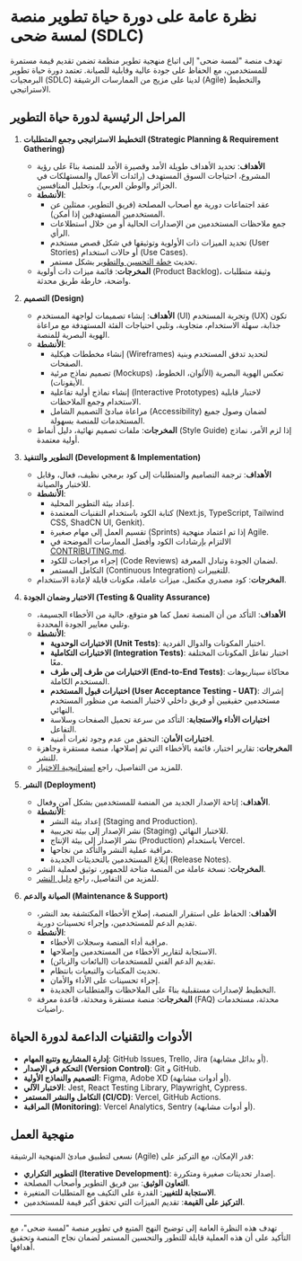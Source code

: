 # نظرة عامة على دورة حياة تطوير منصة لمسة ضحى (SDLC)

تهدف منصة "لمسة ضحى" إلى اتباع منهجية تطوير منظمة تضمن تقديم قيمة مستمرة للمستخدمين، مع الحفاظ على جودة عالية وقابلية للصيانة. تعتمد دورة حياة تطوير البرمجيات (SDLC) لدينا على مزيج من الممارسات الرشيقة (Agile) والتخطيط الاستراتيجي.

## المراحل الرئيسية لدورة حياة التطوير

1.  **التخطيط الاستراتيجي وجمع المتطلبات (Strategic Planning & Requirement Gathering)**
    *   **الأهداف**: تحديد الأهداف طويلة الأمد وقصيرة الأمد للمنصة بناءً على رؤية المشروع، احتياجات السوق المستهدف (رائدات الأعمال والمستهلكات في الجزائر والوطن العربي)، وتحليل المنافسين.
    *   **الأنشطة**:
        *   عقد اجتماعات دورية مع أصحاب المصلحة (فريق التطوير، ممثلين عن المستخدمين المستهدفين إذا أمكن).
        *   جمع ملاحظات المستخدمين من الإصدارات الحالية أو من خلال استطلاعات الرأي.
        *   تحديد الميزات ذات الأولوية وتوثيقها في شكل قصص مستخدم (User Stories) أو حالات استخدام (Use Cases).
        *   تحديث [خطة التحسين والتطوير](./feature-enhancement-plan.md) بشكل مستمر.
    *   **المخرجات**: قائمة ميزات ذات أولوية (Product Backlog)، وثيقة متطلبات واضحة، خارطة طريق محدثة.

2.  **التصميم (Design)**
    *   **الأهداف**: إنشاء تصميمات لواجهة المستخدم (UI) وتجربة المستخدم (UX) تكون جذابة، سهلة الاستخدام، متجاوبة، وتلبي احتياجات الفئة المستهدفة مع مراعاة الهوية البصرية للمنصة.
    *   **الأنشطة**:
        *   إنشاء مخططات هيكلية (Wireframes) لتحديد تدفق المستخدم وبنية الصفحات.
        *   تصميم نماذج مرئية (Mockups) تعكس الهوية البصرية (الألوان، الخطوط، الأيقونات).
        *   إنشاء نماذج أولية تفاعلية (Interactive Prototypes) لاختبار قابلية الاستخدام وجمع الملاحظات.
        *   مراعاة مبادئ التصميم الشامل (Accessibility) لضمان وصول جميع المستخدمات للمنصة بسهولة.
    *   **المخرجات**: ملفات تصميم نهائية، دليل أنماط (Style Guide) إذا لزم الأمر، نماذج أولية معتمدة.

3.  **التطوير والتنفيذ (Development & Implementation)**
    *   **الأهداف**: ترجمة التصاميم والمتطلبات إلى كود برمجي نظيف، فعال، وقابل للاختبار والصيانة.
    *   **الأنشطة**:
        *   إعداد بيئة التطوير المحلية.
        *   كتابة الكود باستخدام التقنيات المعتمدة (Next.js, TypeScript, Tailwind CSS, ShadCN UI, Genkit).
        *   تقسيم العمل إلى مهام صغيرة (Sprints) إذا تم اعتماد منهجية Agile.
        *   الالتزام بإرشادات الكود وأفضل الممارسات الموضحة في [CONTRIBUTING.md](./../CONTRIBUTING.md).
        *   إجراء مراجعات للكود (Code Reviews) لضمان الجودة وتبادل المعرفة.
        *   التكامل المستمر (Continuous Integration) للتغييرات.
    *   **المخرجات**: كود مصدري مكتمل، ميزات عاملة، مكونات قابلة لإعادة الاستخدام.

4.  **الاختبار وضمان الجودة (Testing & Quality Assurance)**
    *   **الأهداف**: التأكد من أن المنصة تعمل كما هو متوقع، خالية من الأخطاء الجسيمة، وتلبي معايير الجودة المحددة.
    *   **الأنشطة**:
        *   **الاختبارات الوحدوية (Unit Tests)**: اختبار المكونات والدوال الفردية.
        *   **الاختبارات التكاملية (Integration Tests)**: اختبار تفاعل المكونات المختلفة معًا.
        *   **الاختبارات من طرف إلى طرف (End-to-End Tests)**: محاكاة سيناريوهات المستخدم الكاملة.
        *   **اختبارات قبول المستخدم (User Acceptance Testing - UAT)**: إشراك مستخدمين حقيقيين أو فريق داخلي لاختبار المنصة من منظور المستخدم النهائي.
        *   **اختبارات الأداء والاستجابة**: التأكد من سرعة تحميل الصفحات وسلاسة التفاعل.
        *   **اختبارات الأمان**: التحقق من عدم وجود ثغرات أمنية.
    *   **المخرجات**: تقارير اختبار، قائمة بالأخطاء التي تم إصلاحها، منصة مستقرة وجاهزة للنشر.
    *   للمزيد من التفاصيل، راجع [استراتيجية الاختبار](./testing-strategy.md).


5.  **النشر (Deployment)**
    *   **الأهداف**: إتاحة الإصدار الجديد من المنصة للمستخدمين بشكل آمن وفعال.
    *   **الأنشطة**:
        *   إعداد بيئة النشر (Staging and Production).
        *   نشر الإصدار إلى بيئة تجريبية (Staging) للاختبار النهائي.
        *   نشر الإصدار إلى بيئة الإنتاج (Production) باستخدام Vercel.
        *   مراقبة عملية النشر والتأكد من نجاحها.
        *   إبلاغ المستخدمين بالتحديثات الجديدة (Release Notes).
    *   **المخرجات**: نسخة عاملة من المنصة متاحة للجمهور، توثيق لعملية النشر.
    *   للمزيد من التفاصيل، راجع [دليل النشر](./deployment-guide.md).

6.  **الصيانة والدعم (Maintenance & Support)**
    *   **الأهداف**: الحفاظ على استقرار المنصة، إصلاح الأخطاء المكتشفة بعد النشر، تقديم الدعم للمستخدمين، وإجراء تحسينات دورية.
    *   **الأنشطة**:
        *   مراقبة أداء المنصة وسجلات الأخطاء.
        *   الاستجابة لتقارير الأخطاء من المستخدمين وإصلاحها.
        *   تقديم الدعم الفني للمستخدمات (البائعات والزبائن).
        *   تحديث المكتبات والتبعيات بانتظام.
        *   إجراء تحسينات على الأداء والأمان.
        *   التخطيط لإصدارات مستقبلية بناءً على الملاحظات والمتطلبات الجديدة.
    *   **المخرجات**: منصة مستقرة ومحدثة، قاعدة معرفة (FAQ) محدثة، مستخدمات راضيات.

## الأدوات والتقنيات الداعمة لدورة الحياة

*   **إدارة المشاريع وتتبع المهام**: GitHub Issues, Trello, Jira (أو بدائل مشابهة).
*   **التحكم في الإصدار (Version Control)**: Git و GitHub.
*   **التصميم والنماذج الأولية**: Figma, Adobe XD (أو أدوات مشابهة).
*   **الاختبار الآلي**: Jest, React Testing Library, Playwright, Cypress.
*   **التكامل والنشر المستمر (CI/CD)**: Vercel, GitHub Actions.
*   **المراقبة (Monitoring)**: Vercel Analytics, Sentry (أو أدوات مشابهة).

## منهجية العمل

نسعى لتطبيق مبادئ المنهجية الرشيقة (Agile) قدر الإمكان، مع التركيز على:

*   **التطوير التكراري (Iterative Development)**: إصدار تحديثات صغيرة ومتكررة.
*   **التعاون الوثيق**: بين فريق التطوير وأصحاب المصلحة.
*   **الاستجابة للتغيير**: القدرة على التكيف مع المتطلبات المتغيرة.
*   **التركيز على القيمة**: تقديم الميزات التي تحقق أكبر قيمة للمستخدمين.

---
تهدف هذه النظرة العامة إلى توضيح النهج المتبع في تطوير منصة "لمسة ضحى"، مع التأكيد على أن هذه العملية قابلة للتطور والتحسين المستمر لضمان نجاح المنصة وتحقيق أهدافها.
